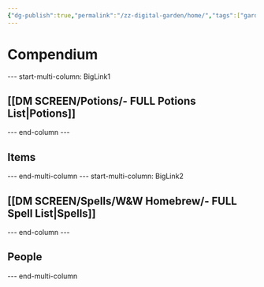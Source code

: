```yaml
---
{"dg-publish":true,"permalink":"/zz-digital-garden/home/","tags":["gardenEntry"]}
---
```


# Compendium
--- start-multi-column: BigLink1

## [[DM SCREEN/Potions/- FULL Potions List\|Potions]]

--- end-column ---

## Items

--- end-multi-column
--- start-multi-column: BigLink2

## [[DM SCREEN/Spells/W&W Homebrew/- FULL Spell List\|Spells]]

--- end-column ---

## People

--- end-multi-column
